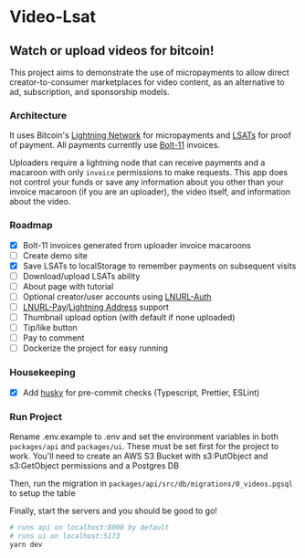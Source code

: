 # Video-Lsat

## Watch or upload videos for bitcoin!

This project aims to demonstrate the use of micropayments to allow direct creator-to-consumer marketplaces for video content, as an alternative to ad, subscription, and sponsorship models.

### Architecture

It uses Bitcoin's [Lightning Network](https://lightning.network/) for micropayments and [LSATs](https://lsat.tech/) for proof of payment. All payments currently use [Bolt-11]() invoices.

Uploaders require a lightning node that can receive payments and a macaroon with only `invoice` permissions to make requests. This app does not control your funds or save any information about you other than your invoice macaroon (if you are an uploader), the video itself, and information about the video.

### Roadmap

- [x] Bolt-11 invoices generated from uploader invoice macaroons
- [ ] Create demo site
- [x] Save LSATs to localStorage to remember payments on subsequent visits
- [ ] Download/upload LSATs ability
- [ ] About page with tutorial
- [ ] Optional creator/user accounts using [LNURL-Auth](https://lightninglogin.live/learn)
- [ ] [LNURL-Pay](https://github.com/lnurl/luds/blob/luds/06.md)/[Lightning Address](https://lightningaddress.com/) support
- [ ] Thumbnail upload option (with default if none uploaded)
- [ ] Tip/like button
- [ ] Pay to comment
- [ ] Dockerize the project for easy running

### Housekeeping

- [x] Add [husky]() for pre-commit checks (Typescript, Prettier, ESLint)

### Run Project

Rename .env.example to .env and set the environment variables in both `packages/api` and `packages/ui`. These must be set first for the project to work. You'll need to create an AWS S3 Bucket with s3:PutObject and s3:GetObject permissions and a Postgres DB

Then, run the migration in `packages/api/src/db/migrations/0_videos.pgsql` to setup the table

Finally, start the servers and you should be good to go!

```bash
# runs api on localhost:8000 by default
# runs ui on localhost:5173
yarn dev
```
